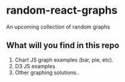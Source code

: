# random-react-graphs
An upcoming collection of random graphs

## What will you find in this repo 

1. Chart JS graph examples (bar, pie, etc). 
2. D3 JS examples 
3. Other graphing solutions..
